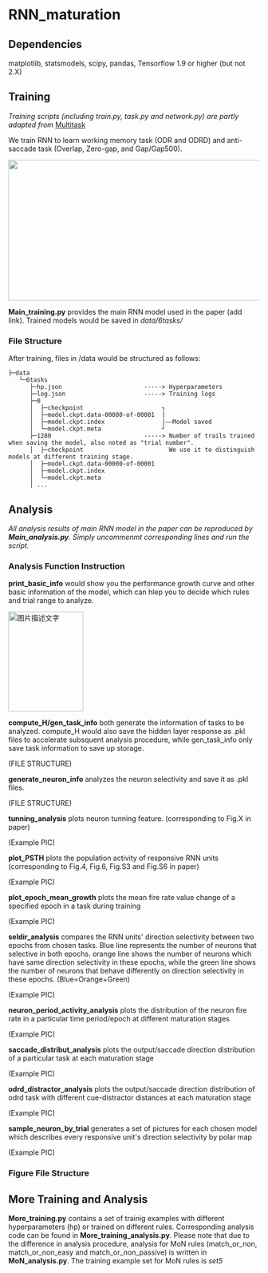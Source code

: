 # RNN_maturation

## Dependencies

matplotlib, statsmodels, scipy, pandas, Tensorflow 1.9 or higher (but not 2.X)

## Training

*Training scripts (including train.py, task.py and network.py) are partly adapted from* <a href="https://github.com/gyyang/multitask">Multitask</a> 

We train RNN to learn working memory task (ODR and ODRD) and anti-saccade task (Overlap, Zero-gap, and Gap/Gap500).

<p align="center">
	<img src="https://github.com/xinzhoucs/RNN_BrainMaturation/blob/master/example/Tasks.jpg"  width="783" height="282">
</p>

**Main_training.py** provides the main RNN model used in the paper (add link). Trained models would be saved in *data/6tasks/*

### File Structure

After training, files in /data would be structured as follows:
```
├─data
   └─6tasks
      ├─hp.json                       -----> Hyperparameters              
      ├─log.json                      -----> Training logs
      ├─0
      │  ├─checkpoint                      ┐
      │  ├─model.ckpt.data-00000-of-00001  |
      │  ├─model.ckpt.index                |——Model saved
      │  └─model.ckpt.meta                 ┘
      ├─1280                          -----> Number of trails trained when saving the model, also noted as "trial number".
      │  ├─checkpoint                        We use it to distinguish models at different training stage.
      │  ├─model.ckpt.data-00000-of-00001
      │  ├─model.ckpt.index
      │  └─model.ckpt.meta
      │ ...
```
## Analysis
*All analysis results of main RNN model in the paper can be reproduced by **Main_analysis.py**. Simply uncommenmt corresponding lines and run the script.*

### Analysis Function Instruction
**print_basic_info** would show you the performance growth curve and other basic information of the model, which can hlep you to decide which rules and trial range to analyze.

<img src="https://github.com/maiziezhoulab/RNN_PFCmaturation/blob/master/example_pic/growth_of_performance.png" width="150" height="200" alt="图片描述文字"/>

**compute_H/gen_task_info** both generate the information of tasks to be analyzed. compute_H would also save the hidden layer response as .pkl files to accelerate subsquent analysis procedure, while gen_task_info only save task information to save up storage. 

(FILE STRUCTURE)

**generate_neuron_info** analyzes the neuron selectivity and save it as .pkl files.

(FILE STRUCTURE)

**tunning_analysis**  plots neuron tunning feature. (corresponding to Fig.X in paper)

(Example PIC)

**plot_PSTH** plots the population activity of responsive RNN units (corresponding to Fig.4, Fig.6, Fig.S3 and Fig.S6 in paper)

(Example PIC)

**plot_epoch_mean_growth** plots the mean fire rate value change of a specified epoch in a task during training 

(Example PIC)

**seldir_analysis** compares the RNN units' direction selectivity between two epochs from chosen tasks. Blue line represents the number of neurons that selective in both epochs. orange line shows the number of neurons which have same direction selectivity in these epochs, while the green line shows the number of neurons that behave differently on direction selectivity in these epochs. (Blue=Orange+Green)

(Example PIC)

**neuron_period_activity_analysis** plots the distribution of the neuron fire rate in a particular time period/epoch at different maturation stages

(Example PIC)

**saccade_distribut_analysis** plots the output/saccade direction distribution of a particular task at each maturation stage

(Example PIC)

**odrd_distractor_analysis** plots the output/saccade direction distribution of odrd task with different cue-distractor distances at each maturation stage

(Example PIC)

**sample_neuron_by_trial** generates a set of pictures for each chosen model which describes every responsive unit's direction selectivity by polar map

(Example PIC)

### Figure File Structure

## More Training and Analysis

**More_training.py** contains a set of trainig examples with different hyperparameters (hp) or trained on different rules. Corresponding analysis code can be found in **More_training_analysis.py**. Please note that due to the difference in analysis procedure, analysis for MoN rules (match_or_non, match_or_non_easy and match_or_non_passive) is written in **MoN_analysis.py**. The training example set for MoN rules is *set5*
